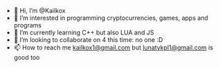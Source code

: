 - 👋 Hi, I’m @Kailkox
- 👀 I’m interested in programming cryptocurrencies, games, apps and programs
- 🌱 I’m currently learning C++ but also LUA and JS
- 💞️ I’m looking to collaborate on 4 this time: no one :D
- 📫 How to reach me kailkox1@gmail.com but lunatykpl1@gmail.com is good too

<!---
Kailkox/Kailkox is a ✨ special ✨ repository because its `README.md` (this file) appears on your GitHub profile.
You can click the Preview link to take a look at your changes.
--->
